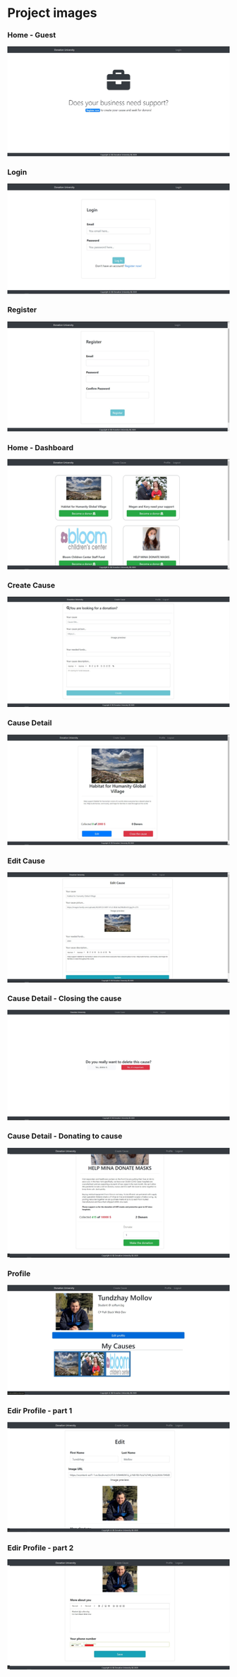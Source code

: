 # Project images

### Home - Guest
![](https://github.com/tmollov/VueJSDonUni/blob/master/Preview%20images/00.home_guest.jpg?raw=true)

### Login 
![](https://github.com/tmollov/VueJSDonUni/blob/master/Preview%20images/01.login.jpg?raw=true)

### Register
![](https://github.com/tmollov/VueJSDonUni/blob/master/Preview%20images/02.register.jpg?raw=true)

### Home - Dashboard
![](https://github.com/tmollov/VueJSDonUni/blob/master/Preview%20images/03.home_dashboard.jpg?raw=true)

### Create Cause
![](https://github.com/tmollov/VueJSDonUni/blob/master/Preview%20images/04.cause_create.jpg?raw=true)

### Cause Detail
![](https://github.com/tmollov/VueJSDonUni/blob/master/Preview%20images/05.cause_detail.jpg?raw=true)

### Edit Cause
![](https://github.com/tmollov/VueJSDonUni/blob/master/Preview%20images/06.cause_edit.jpg?raw=true)

### Cause Detail - Closing the cause
![](https://github.com/tmollov/VueJSDonUni/blob/master/Preview%20images/07.cause_detail_close_cause.jpg?raw=true)

### Cause Detail - Donating to cause
![](https://github.com/tmollov/VueJSDonUni/blob/master/Preview%20images/08.cause_detail_donation.jpg?raw=true)

### Profile
![](https://github.com/tmollov/VueJSDonUni/blob/master/Preview%20images/09.profile.jpg?raw=true)

### Edir Profile - part 1
![](https://github.com/tmollov/VueJSDonUni/blob/master/Preview%20images/10.profile_edit_1.jpg?raw=true)

### Edir Profile - part 2
![](https://github.com/tmollov/VueJSDonUni/blob/master/Preview%20images/11.profile_edit_2_edited.jpg?raw=true)
